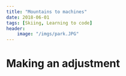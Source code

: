 ```yaml
---
title: "Mountains to machines"
date: 2018-06-01
tags: [Skiing, Learning to code]
header:
    image: "/imgs/park.JPG"   
---
```

# Making an adjustment